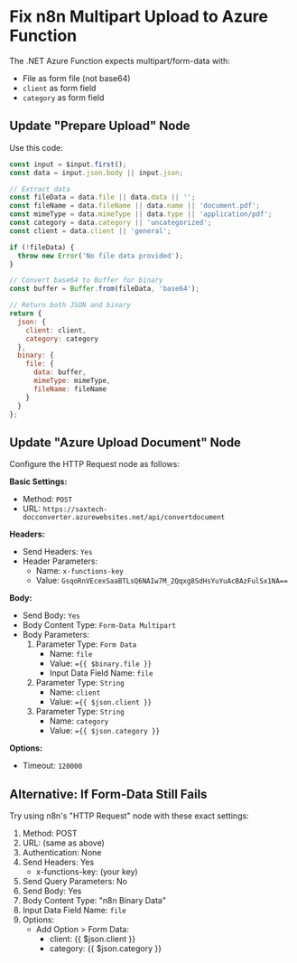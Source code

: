 # Fix n8n Multipart Upload to Azure Function

The .NET Azure Function expects multipart/form-data with:
- File as form file (not base64)
- `client` as form field
- `category` as form field

## Update "Prepare Upload" Node

Use this code:
```javascript
const input = $input.first();
const data = input.json.body || input.json;

// Extract data
const fileData = data.file || data.data || '';
const fileName = data.fileName || data.name || 'document.pdf';
const mimeType = data.mimeType || data.type || 'application/pdf';
const category = data.category || 'uncategorized';
const client = data.client || 'general';

if (!fileData) {
  throw new Error('No file data provided');
}

// Convert base64 to Buffer for binary
const buffer = Buffer.from(fileData, 'base64');

// Return both JSON and binary
return {
  json: {
    client: client,
    category: category
  },
  binary: {
    file: {
      data: buffer,
      mimeType: mimeType,
      fileName: fileName
    }
  }
};
```

## Update "Azure Upload Document" Node

Configure the HTTP Request node as follows:

**Basic Settings:**
- Method: `POST`
- URL: `https://saxtech-docconverter.azurewebsites.net/api/convertdocument`

**Headers:**
- Send Headers: `Yes`
- Header Parameters:
  - Name: `x-functions-key`
  - Value: `GsqoRnVEcexSaaBTLsQ6NAIw7M_2Qqxg8SdHsYuYuAcBAzFulSx1NA==`

**Body:**
- Send Body: `Yes`
- Body Content Type: `Form-Data Multipart`
- Body Parameters:
  1. Parameter Type: `Form Data`
     - Name: `file`
     - Value: `={{ $binary.file }}`
     - Input Data Field Name: `file`
  2. Parameter Type: `String`
     - Name: `client`
     - Value: `={{ $json.client }}`
  3. Parameter Type: `String`
     - Name: `category`
     - Value: `={{ $json.category }}`

**Options:**
- Timeout: `120000`

## Alternative: If Form-Data Still Fails

Try using n8n's "HTTP Request" node with these exact settings:

1. Method: POST
2. URL: (same as above)
3. Authentication: None
4. Send Headers: Yes
   - x-functions-key: (your key)
5. Send Query Parameters: No
6. Send Body: Yes
7. Body Content Type: "n8n Binary Data"
8. Input Data Field Name: `file`
9. Options:
   - Add Option > Form Data:
     - client: {{ $json.client }}
     - category: {{ $json.category }}
